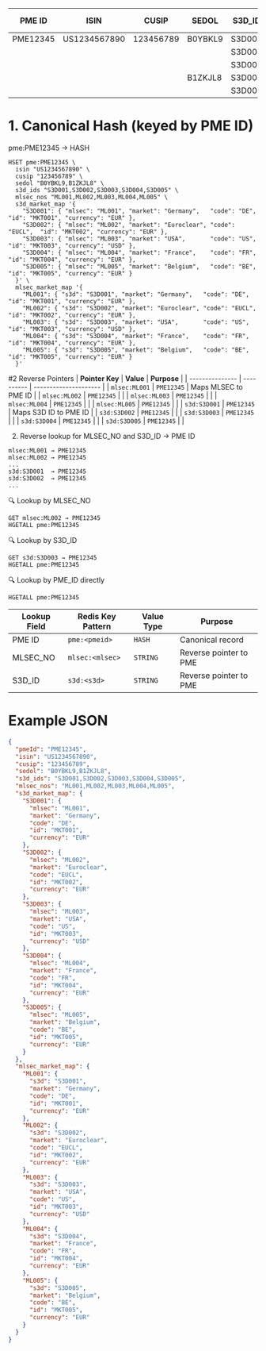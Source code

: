 
| **PME ID** | **ISIN**     | **CUSIP** | **SEDOL** | **S3D\_ID** | **MLSEC\_NO** | **S3D\_NO\_MARKET** | **MARKET** | **MARKET CODE** | **MARKET ID** | **TRADE CURRENCY** |
| ---------- | ------------ | --------- | --------- | ----------- | ------------- | ------------------- | ---------- | --------------- | ------------- | ------------------ |
| PME12345   | US1234567890 | 123456789 | B0YBKL9   | S3D001      | ML001         | S3D001\_DE          | Germany    | DE              | MKT001        | EUR                |
|            |              |           |           | S3D002      | ML002         | S3D002\_EU          | Euroclear  | EUCL            | MKT002        | EUR                |
|            |              |           |           | S3D003      | ML003         | S3D003\_US          | USA        | US              | MKT003        | USD                |
|            |              |           | B1ZKJL8   | S3D004      | ML004         | S3D004\_FR          | France     | FR              | MKT004        | EUR                |
|            |              |           |           | S3D005      | ML005         | S3D005\_BE          | Belgium    | BE              | MKT005        | EUR                |


# 1. Canonical Hash (keyed by PME ID)

pme:PME12345 → HASH

```
HSET pme:PME12345 \
  isin "US1234567890" \
  cusip "123456789" \
  sedol "B0YBKL9,B1ZKJL8" \
  s3d_ids "S3D001,S3D002,S3D003,S3D004,S3D005" \
  mlsec_nos "ML001,ML002,ML003,ML004,ML005" \
  s3d_market_map '{
    "S3D001": { "mlsec": "ML001", "market": "Germany",   "code": "DE",    "id": "MKT001", "currency": "EUR" },
    "S3D002": { "mlsec": "ML002", "market": "Euroclear", "code": "EUCL",  "id": "MKT002", "currency": "EUR" },
    "S3D003": { "mlsec": "ML003", "market": "USA",       "code": "US",    "id": "MKT003", "currency": "USD" },
    "S3D004": { "mlsec": "ML004", "market": "France",    "code": "FR",    "id": "MKT004", "currency": "EUR" },
    "S3D005": { "mlsec": "ML005", "market": "Belgium",   "code": "BE",    "id": "MKT005", "currency": "EUR" }
  }' \
  mlsec_market_map '{
    "ML001": { "s3d": "S3D001", "market": "Germany",   "code": "DE",    "id": "MKT001", "currency": "EUR" },
    "ML002": { "s3d": "S3D002", "market": "Euroclear", "code": "EUCL",  "id": "MKT002", "currency": "EUR" },
    "ML003": { "s3d": "S3D003", "market": "USA",       "code": "US",    "id": "MKT003", "currency": "USD" },
    "ML004": { "s3d": "S3D004", "market": "France",    "code": "FR",    "id": "MKT004", "currency": "EUR" },
    "ML005": { "s3d": "S3D005", "market": "Belgium",   "code": "BE",    "id": "MKT005", "currency": "EUR" }
  }'
```
#2 Reverse Pointers
| **Pointer Key** | **Value**  | **Purpose**           |
| --------------- | ---------- | --------------------- |
| `mlsec:ML001`   | `PME12345` | Maps MLSEC to PME ID  |
| `mlsec:ML002`   | `PME12345` |                       |
| `mlsec:ML003`   | `PME12345` |                       |
| `mlsec:ML004`   | `PME12345` |                       |
| `mlsec:ML005`   | `PME12345` |                       |
| `s3d:S3D001`    | `PME12345` | Maps S3D ID to PME ID |
| `s3d:S3D002`    | `PME12345` |                       |
| `s3d:S3D003`    | `PME12345` |                       |
| `s3d:S3D004`    | `PME12345` |                       |
| `s3d:S3D005`    | `PME12345` |                       |


2. Reverse lookup for MLSEC_NO and S3D_ID → PME ID

```
mlsec:ML001 → PME12345
mlsec:ML002 → PME12345
...
s3d:S3D001  → PME12345
s3d:S3D002  → PME12345
...
```

🔍 Lookup by MLSEC_NO

```
GET mlsec:ML002 → PME12345
HGETALL pme:PME12345
```

🔍 Lookup by S3D_ID
```
GET s3d:S3D003 → PME12345
HGETALL pme:PME12345
```

🔍 Lookup by PME_ID directly
```
HGETALL pme:PME12345
```

| Lookup Field | Redis Key Pattern | Value Type | Purpose                |
| ------------ | ----------------- | ---------- | ---------------------- |
| PME ID       | `pme:<pmeid>`     | `HASH`     | Canonical record       |
| MLSEC\_NO    | `mlsec:<mlsec>`   | `STRING`   | Reverse pointer to PME |
| S3D\_ID      | `s3d:<s3d>`       | `STRING`   | Reverse pointer to PME |

# Example JSON

```json
{
  "pmeId": "PME12345",
  "isin": "US1234567890",
  "cusip": "123456789",
  "sedol": "B0YBKL9,B1ZKJL8",
  "s3d_ids": "S3D001,S3D002,S3D003,S3D004,S3D005",
  "mlsec_nos": "ML001,ML002,ML003,ML004,ML005",
  "s3d_market_map": {
    "S3D001": {
      "mlsec": "ML001",
      "market": "Germany",
      "code": "DE",
      "id": "MKT001",
      "currency": "EUR"
    },
    "S3D002": {
      "mlsec": "ML002",
      "market": "Euroclear",
      "code": "EUCL",
      "id": "MKT002",
      "currency": "EUR"
    },
    "S3D003": {
      "mlsec": "ML003",
      "market": "USA",
      "code": "US",
      "id": "MKT003",
      "currency": "USD"
    },
    "S3D004": {
      "mlsec": "ML004",
      "market": "France",
      "code": "FR",
      "id": "MKT004",
      "currency": "EUR"
    },
    "S3D005": {
      "mlsec": "ML005",
      "market": "Belgium",
      "code": "BE",
      "id": "MKT005",
      "currency": "EUR"
    }
  },
  "mlsec_market_map": {
    "ML001": {
      "s3d": "S3D001",
      "market": "Germany",
      "code": "DE",
      "id": "MKT001",
      "currency": "EUR"
    },
    "ML002": {
      "s3d": "S3D002",
      "market": "Euroclear",
      "code": "EUCL",
      "id": "MKT002",
      "currency": "EUR"
    },
    "ML003": {
      "s3d": "S3D003",
      "market": "USA",
      "code": "US",
      "id": "MKT003",
      "currency": "USD"
    },
    "ML004": {
      "s3d": "S3D004",
      "market": "France",
      "code": "FR",
      "id": "MKT004",
      "currency": "EUR"
    },
    "ML005": {
      "s3d": "S3D005",
      "market": "Belgium",
      "code": "BE",
      "id": "MKT005",
      "currency": "EUR"
    }
  }
}

```